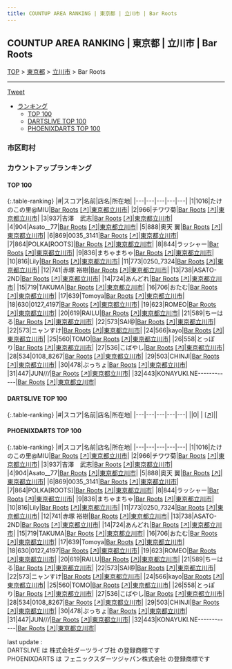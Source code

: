 ```yaml
---
title: COUNTUP AREA RANKING | 東京都 | 立川市 | Bar Roots
---
```

## COUNTUP AREA RANKING | 東京都 | 立川市 | Bar Roots

[TOP](/darts/rank/) > [東京都](/darts/rank/東京都/) > [立川市](/darts/rank/東京都/立川市/) > Bar Roots

___

<a href="https://twitter.com/share?ref_src=twsrc%5Etfw" data-text="COUNTUP AREA RANKING | 東京都立川市Bar Roots" class="twitter-share-button" data-hashtags="DARTSLIVE,PHOENIXDARTS,darts,ダーツ" data-show-count="false">Tweet</a>

* [ランキング](#カウントアップランキング)
    * [TOP 100](#top-100)
    * [DARTSLIVE TOP 100](#dartslive-top-100)
    * [PHOENIXDARTS TOP 100](#phoenixdarts-top-100)

### 市区町村

<ul>

</ul>

### カウントアップランキング

#### TOP 100



{:.table-ranking}
|#|スコア|名前|店名|所在地|
|---|---|---|---|---|
|1|1016|<span class="rank-name-pd">たけのこの里@MIU</span>|<a href="/darts/rank/shops/91611.html">Bar Roots</a> <a href="https://vs.phoenixdarts.com/jp/shop/shopDetailInfo/s_91611?s_seq=91611">[↗]</a>|<a href="/darts/rank/東京都/立川市">東京都立川市</a>|
|2|966|<span class="rank-name-pd">チワワ菊</span>|<a href="/darts/rank/shops/91611.html">Bar Roots</a> <a href="https://vs.phoenixdarts.com/jp/shop/shopDetailInfo/s_91611?s_seq=91611">[↗]</a>|<a href="/darts/rank/東京都/立川市">東京都立川市</a>|
|3|937|<span class="rank-name-pd">吉澤　武志</span>|<a href="/darts/rank/shops/91611.html">Bar Roots</a> <a href="https://vs.phoenixdarts.com/jp/shop/shopDetailInfo/s_91611?s_seq=91611">[↗]</a>|<a href="/darts/rank/東京都/立川市">東京都立川市</a>|
|4|904|<span class="rank-name-pd">Asato__77</span>|<a href="/darts/rank/shops/91611.html">Bar Roots</a> <a href="https://vs.phoenixdarts.com/jp/shop/shopDetailInfo/s_91611?s_seq=91611">[↗]</a>|<a href="/darts/rank/東京都/立川市">東京都立川市</a>|
|5|888|<span class="rank-name-pd"><span class="pro-icon-pd"></span>奥天 翼</span>|<a href="/darts/rank/shops/91611.html">Bar Roots</a> <a href="https://vs.phoenixdarts.com/jp/shop/shopDetailInfo/s_91611?s_seq=91611">[↗]</a>|<a href="/darts/rank/東京都/立川市">東京都立川市</a>|
|6|869|<span class="rank-name-pd">0035_3141</span>|<a href="/darts/rank/shops/91611.html">Bar Roots</a> <a href="https://vs.phoenixdarts.com/jp/shop/shopDetailInfo/s_91611?s_seq=91611">[↗]</a>|<a href="/darts/rank/東京都/立川市">東京都立川市</a>|
|7|864|<span class="rank-name-pd">POLKA[ROOTS]</span>|<a href="/darts/rank/shops/91611.html">Bar Roots</a> <a href="https://vs.phoenixdarts.com/jp/shop/shopDetailInfo/s_91611?s_seq=91611">[↗]</a>|<a href="/darts/rank/東京都/立川市">東京都立川市</a>|
|8|844|<span class="rank-name-pd">ラッシャー</span>|<a href="/darts/rank/shops/91611.html">Bar Roots</a> <a href="https://vs.phoenixdarts.com/jp/shop/shopDetailInfo/s_91611?s_seq=91611">[↗]</a>|<a href="/darts/rank/東京都/立川市">東京都立川市</a>|
|9|836|<span class="rank-name-pd">まちゃまちゃ</span>|<a href="/darts/rank/shops/91611.html">Bar Roots</a> <a href="https://vs.phoenixdarts.com/jp/shop/shopDetailInfo/s_91611?s_seq=91611">[↗]</a>|<a href="/darts/rank/東京都/立川市">東京都立川市</a>|
|10|816|<span class="rank-name-pd">Lily</span>|<a href="/darts/rank/shops/91611.html">Bar Roots</a> <a href="https://vs.phoenixdarts.com/jp/shop/shopDetailInfo/s_91611?s_seq=91611">[↗]</a>|<a href="/darts/rank/東京都/立川市">東京都立川市</a>|
|11|773|<span class="rank-name-pd">0250_7324</span>|<a href="/darts/rank/shops/91611.html">Bar Roots</a> <a href="https://vs.phoenixdarts.com/jp/shop/shopDetailInfo/s_91611?s_seq=91611">[↗]</a>|<a href="/darts/rank/東京都/立川市">東京都立川市</a>|
|12|741|<span class="rank-name-pd">赤塚 裕樹</span>|<a href="/darts/rank/shops/91611.html">Bar Roots</a> <a href="https://vs.phoenixdarts.com/jp/shop/shopDetailInfo/s_91611?s_seq=91611">[↗]</a>|<a href="/darts/rank/東京都/立川市">東京都立川市</a>|
|13|738|<span class="rank-name-pd">ASATO-2ND</span>|<a href="/darts/rank/shops/91611.html">Bar Roots</a> <a href="https://vs.phoenixdarts.com/jp/shop/shopDetailInfo/s_91611?s_seq=91611">[↗]</a>|<a href="/darts/rank/東京都/立川市">東京都立川市</a>|
|14|724|<span class="rank-name-pd">あんどれ</span>|<a href="/darts/rank/shops/91611.html">Bar Roots</a> <a href="https://vs.phoenixdarts.com/jp/shop/shopDetailInfo/s_91611?s_seq=91611">[↗]</a>|<a href="/darts/rank/東京都/立川市">東京都立川市</a>|
|15|719|<span class="rank-name-pd">TAKUMA</span>|<a href="/darts/rank/shops/91611.html">Bar Roots</a> <a href="https://vs.phoenixdarts.com/jp/shop/shopDetailInfo/s_91611?s_seq=91611">[↗]</a>|<a href="/darts/rank/東京都/立川市">東京都立川市</a>|
|16|706|<span class="rank-name-pd">おたむ</span>|<a href="/darts/rank/shops/91611.html">Bar Roots</a> <a href="https://vs.phoenixdarts.com/jp/shop/shopDetailInfo/s_91611?s_seq=91611">[↗]</a>|<a href="/darts/rank/東京都/立川市">東京都立川市</a>|
|17|639|<span class="rank-name-pd">Tomoya</span>|<a href="/darts/rank/shops/91611.html">Bar Roots</a> <a href="https://vs.phoenixdarts.com/jp/shop/shopDetailInfo/s_91611?s_seq=91611">[↗]</a>|<a href="/darts/rank/東京都/立川市">東京都立川市</a>|
|18|630|<span class="rank-name-pd">0127_4197</span>|<a href="/darts/rank/shops/91611.html">Bar Roots</a> <a href="https://vs.phoenixdarts.com/jp/shop/shopDetailInfo/s_91611?s_seq=91611">[↗]</a>|<a href="/darts/rank/東京都/立川市">東京都立川市</a>|
|19|623|<span class="rank-name-pd">ROMEO</span>|<a href="/darts/rank/shops/91611.html">Bar Roots</a> <a href="https://vs.phoenixdarts.com/jp/shop/shopDetailInfo/s_91611?s_seq=91611">[↗]</a>|<a href="/darts/rank/東京都/立川市">東京都立川市</a>|
|20|619|<span class="rank-name-pd">RAILU</span>|<a href="/darts/rank/shops/91611.html">Bar Roots</a> <a href="https://vs.phoenixdarts.com/jp/shop/shopDetailInfo/s_91611?s_seq=91611">[↗]</a>|<a href="/darts/rank/東京都/立川市">東京都立川市</a>|
|21|589|<span class="rank-name-pd">ちーはる</span>|<a href="/darts/rank/shops/91611.html">Bar Roots</a> <a href="https://vs.phoenixdarts.com/jp/shop/shopDetailInfo/s_91611?s_seq=91611">[↗]</a>|<a href="/darts/rank/東京都/立川市">東京都立川市</a>|
|22|573|<span class="rank-name-pd">SAI@</span>|<a href="/darts/rank/shops/91611.html">Bar Roots</a> <a href="https://vs.phoenixdarts.com/jp/shop/shopDetailInfo/s_91611?s_seq=91611">[↗]</a>|<a href="/darts/rank/東京都/立川市">東京都立川市</a>|
|22|573|<span class="rank-name-pd">ニャンすけ</span>|<a href="/darts/rank/shops/91611.html">Bar Roots</a> <a href="https://vs.phoenixdarts.com/jp/shop/shopDetailInfo/s_91611?s_seq=91611">[↗]</a>|<a href="/darts/rank/東京都/立川市">東京都立川市</a>|
|24|566|<span class="rank-name-pd">kayo</span>|<a href="/darts/rank/shops/91611.html">Bar Roots</a> <a href="https://vs.phoenixdarts.com/jp/shop/shopDetailInfo/s_91611?s_seq=91611">[↗]</a>|<a href="/darts/rank/東京都/立川市">東京都立川市</a>|
|25|560|<span class="rank-name-pd">TOMO</span>|<a href="/darts/rank/shops/91611.html">Bar Roots</a> <a href="https://vs.phoenixdarts.com/jp/shop/shopDetailInfo/s_91611?s_seq=91611">[↗]</a>|<a href="/darts/rank/東京都/立川市">東京都立川市</a>|
|26|558|<span class="rank-name-pd">とっぽり</span>|<a href="/darts/rank/shops/91611.html">Bar Roots</a> <a href="https://vs.phoenixdarts.com/jp/shop/shopDetailInfo/s_91611?s_seq=91611">[↗]</a>|<a href="/darts/rank/東京都/立川市">東京都立川市</a>|
|27|536|<span class="rank-name-pd">こばやし</span>|<a href="/darts/rank/shops/91611.html">Bar Roots</a> <a href="https://vs.phoenixdarts.com/jp/shop/shopDetailInfo/s_91611?s_seq=91611">[↗]</a>|<a href="/darts/rank/東京都/立川市">東京都立川市</a>|
|28|534|<span class="rank-name-pd">0108_8267</span>|<a href="/darts/rank/shops/91611.html">Bar Roots</a> <a href="https://vs.phoenixdarts.com/jp/shop/shopDetailInfo/s_91611?s_seq=91611">[↗]</a>|<a href="/darts/rank/東京都/立川市">東京都立川市</a>|
|29|503|<span class="rank-name-pd">CHINJI</span>|<a href="/darts/rank/shops/91611.html">Bar Roots</a> <a href="https://vs.phoenixdarts.com/jp/shop/shopDetailInfo/s_91611?s_seq=91611">[↗]</a>|<a href="/darts/rank/東京都/立川市">東京都立川市</a>|
|30|478|<span class="rank-name-pd">ぷっちょ</span>|<a href="/darts/rank/shops/91611.html">Bar Roots</a> <a href="https://vs.phoenixdarts.com/jp/shop/shopDetailInfo/s_91611?s_seq=91611">[↗]</a>|<a href="/darts/rank/東京都/立川市">東京都立川市</a>|
|31|447|<span class="rank-name-pd">JUN///</span>|<a href="/darts/rank/shops/91611.html">Bar Roots</a> <a href="https://vs.phoenixdarts.com/jp/shop/shopDetailInfo/s_91611?s_seq=91611">[↗]</a>|<a href="/darts/rank/東京都/立川市">東京都立川市</a>|
|32|443|<span class="rank-name-pd">KONAYUKI.NE------------</span>|<a href="/darts/rank/shops/91611.html">Bar Roots</a> <a href="https://vs.phoenixdarts.com/jp/shop/shopDetailInfo/s_91611?s_seq=91611">[↗]</a>|<a href="/darts/rank/東京都/立川市">東京都立川市</a>|


#### DARTSLIVE TOP 100



{:.table-ranking}
|#|スコア|名前|店名|所在地|
|---|---|---|---|---|
||0|<span class="rank-name-dl"> </span>|<a href="/darts/rank/shops/.html"></a> <a href="">[↗]</a>|<a href="/darts/rank//"></a>|


#### PHOENIXDARTS TOP 100



{:.table-ranking}
|#|スコア|名前|店名|所在地|
|---|---|---|---|---|
|1|1016|<span class="rank-name-pd">たけのこの里@MIU</span>|<a href="/darts/rank/shops/91611.html">Bar Roots</a> <a href="https://vs.phoenixdarts.com/jp/shop/shopDetailInfo/s_91611?s_seq=91611">[↗]</a>|<a href="/darts/rank/東京都/立川市">東京都立川市</a>|
|2|966|<span class="rank-name-pd">チワワ菊</span>|<a href="/darts/rank/shops/91611.html">Bar Roots</a> <a href="https://vs.phoenixdarts.com/jp/shop/shopDetailInfo/s_91611?s_seq=91611">[↗]</a>|<a href="/darts/rank/東京都/立川市">東京都立川市</a>|
|3|937|<span class="rank-name-pd">吉澤　武志</span>|<a href="/darts/rank/shops/91611.html">Bar Roots</a> <a href="https://vs.phoenixdarts.com/jp/shop/shopDetailInfo/s_91611?s_seq=91611">[↗]</a>|<a href="/darts/rank/東京都/立川市">東京都立川市</a>|
|4|904|<span class="rank-name-pd">Asato__77</span>|<a href="/darts/rank/shops/91611.html">Bar Roots</a> <a href="https://vs.phoenixdarts.com/jp/shop/shopDetailInfo/s_91611?s_seq=91611">[↗]</a>|<a href="/darts/rank/東京都/立川市">東京都立川市</a>|
|5|888|<span class="rank-name-pd"><span class="pro-icon-pd"></span>奥天 翼</span>|<a href="/darts/rank/shops/91611.html">Bar Roots</a> <a href="https://vs.phoenixdarts.com/jp/shop/shopDetailInfo/s_91611?s_seq=91611">[↗]</a>|<a href="/darts/rank/東京都/立川市">東京都立川市</a>|
|6|869|<span class="rank-name-pd">0035_3141</span>|<a href="/darts/rank/shops/91611.html">Bar Roots</a> <a href="https://vs.phoenixdarts.com/jp/shop/shopDetailInfo/s_91611?s_seq=91611">[↗]</a>|<a href="/darts/rank/東京都/立川市">東京都立川市</a>|
|7|864|<span class="rank-name-pd">POLKA[ROOTS]</span>|<a href="/darts/rank/shops/91611.html">Bar Roots</a> <a href="https://vs.phoenixdarts.com/jp/shop/shopDetailInfo/s_91611?s_seq=91611">[↗]</a>|<a href="/darts/rank/東京都/立川市">東京都立川市</a>|
|8|844|<span class="rank-name-pd">ラッシャー</span>|<a href="/darts/rank/shops/91611.html">Bar Roots</a> <a href="https://vs.phoenixdarts.com/jp/shop/shopDetailInfo/s_91611?s_seq=91611">[↗]</a>|<a href="/darts/rank/東京都/立川市">東京都立川市</a>|
|9|836|<span class="rank-name-pd">まちゃまちゃ</span>|<a href="/darts/rank/shops/91611.html">Bar Roots</a> <a href="https://vs.phoenixdarts.com/jp/shop/shopDetailInfo/s_91611?s_seq=91611">[↗]</a>|<a href="/darts/rank/東京都/立川市">東京都立川市</a>|
|10|816|<span class="rank-name-pd">Lily</span>|<a href="/darts/rank/shops/91611.html">Bar Roots</a> <a href="https://vs.phoenixdarts.com/jp/shop/shopDetailInfo/s_91611?s_seq=91611">[↗]</a>|<a href="/darts/rank/東京都/立川市">東京都立川市</a>|
|11|773|<span class="rank-name-pd">0250_7324</span>|<a href="/darts/rank/shops/91611.html">Bar Roots</a> <a href="https://vs.phoenixdarts.com/jp/shop/shopDetailInfo/s_91611?s_seq=91611">[↗]</a>|<a href="/darts/rank/東京都/立川市">東京都立川市</a>|
|12|741|<span class="rank-name-pd">赤塚 裕樹</span>|<a href="/darts/rank/shops/91611.html">Bar Roots</a> <a href="https://vs.phoenixdarts.com/jp/shop/shopDetailInfo/s_91611?s_seq=91611">[↗]</a>|<a href="/darts/rank/東京都/立川市">東京都立川市</a>|
|13|738|<span class="rank-name-pd">ASATO-2ND</span>|<a href="/darts/rank/shops/91611.html">Bar Roots</a> <a href="https://vs.phoenixdarts.com/jp/shop/shopDetailInfo/s_91611?s_seq=91611">[↗]</a>|<a href="/darts/rank/東京都/立川市">東京都立川市</a>|
|14|724|<span class="rank-name-pd">あんどれ</span>|<a href="/darts/rank/shops/91611.html">Bar Roots</a> <a href="https://vs.phoenixdarts.com/jp/shop/shopDetailInfo/s_91611?s_seq=91611">[↗]</a>|<a href="/darts/rank/東京都/立川市">東京都立川市</a>|
|15|719|<span class="rank-name-pd">TAKUMA</span>|<a href="/darts/rank/shops/91611.html">Bar Roots</a> <a href="https://vs.phoenixdarts.com/jp/shop/shopDetailInfo/s_91611?s_seq=91611">[↗]</a>|<a href="/darts/rank/東京都/立川市">東京都立川市</a>|
|16|706|<span class="rank-name-pd">おたむ</span>|<a href="/darts/rank/shops/91611.html">Bar Roots</a> <a href="https://vs.phoenixdarts.com/jp/shop/shopDetailInfo/s_91611?s_seq=91611">[↗]</a>|<a href="/darts/rank/東京都/立川市">東京都立川市</a>|
|17|639|<span class="rank-name-pd">Tomoya</span>|<a href="/darts/rank/shops/91611.html">Bar Roots</a> <a href="https://vs.phoenixdarts.com/jp/shop/shopDetailInfo/s_91611?s_seq=91611">[↗]</a>|<a href="/darts/rank/東京都/立川市">東京都立川市</a>|
|18|630|<span class="rank-name-pd">0127_4197</span>|<a href="/darts/rank/shops/91611.html">Bar Roots</a> <a href="https://vs.phoenixdarts.com/jp/shop/shopDetailInfo/s_91611?s_seq=91611">[↗]</a>|<a href="/darts/rank/東京都/立川市">東京都立川市</a>|
|19|623|<span class="rank-name-pd">ROMEO</span>|<a href="/darts/rank/shops/91611.html">Bar Roots</a> <a href="https://vs.phoenixdarts.com/jp/shop/shopDetailInfo/s_91611?s_seq=91611">[↗]</a>|<a href="/darts/rank/東京都/立川市">東京都立川市</a>|
|20|619|<span class="rank-name-pd">RAILU</span>|<a href="/darts/rank/shops/91611.html">Bar Roots</a> <a href="https://vs.phoenixdarts.com/jp/shop/shopDetailInfo/s_91611?s_seq=91611">[↗]</a>|<a href="/darts/rank/東京都/立川市">東京都立川市</a>|
|21|589|<span class="rank-name-pd">ちーはる</span>|<a href="/darts/rank/shops/91611.html">Bar Roots</a> <a href="https://vs.phoenixdarts.com/jp/shop/shopDetailInfo/s_91611?s_seq=91611">[↗]</a>|<a href="/darts/rank/東京都/立川市">東京都立川市</a>|
|22|573|<span class="rank-name-pd">SAI@</span>|<a href="/darts/rank/shops/91611.html">Bar Roots</a> <a href="https://vs.phoenixdarts.com/jp/shop/shopDetailInfo/s_91611?s_seq=91611">[↗]</a>|<a href="/darts/rank/東京都/立川市">東京都立川市</a>|
|22|573|<span class="rank-name-pd">ニャンすけ</span>|<a href="/darts/rank/shops/91611.html">Bar Roots</a> <a href="https://vs.phoenixdarts.com/jp/shop/shopDetailInfo/s_91611?s_seq=91611">[↗]</a>|<a href="/darts/rank/東京都/立川市">東京都立川市</a>|
|24|566|<span class="rank-name-pd">kayo</span>|<a href="/darts/rank/shops/91611.html">Bar Roots</a> <a href="https://vs.phoenixdarts.com/jp/shop/shopDetailInfo/s_91611?s_seq=91611">[↗]</a>|<a href="/darts/rank/東京都/立川市">東京都立川市</a>|
|25|560|<span class="rank-name-pd">TOMO</span>|<a href="/darts/rank/shops/91611.html">Bar Roots</a> <a href="https://vs.phoenixdarts.com/jp/shop/shopDetailInfo/s_91611?s_seq=91611">[↗]</a>|<a href="/darts/rank/東京都/立川市">東京都立川市</a>|
|26|558|<span class="rank-name-pd">とっぽり</span>|<a href="/darts/rank/shops/91611.html">Bar Roots</a> <a href="https://vs.phoenixdarts.com/jp/shop/shopDetailInfo/s_91611?s_seq=91611">[↗]</a>|<a href="/darts/rank/東京都/立川市">東京都立川市</a>|
|27|536|<span class="rank-name-pd">こばやし</span>|<a href="/darts/rank/shops/91611.html">Bar Roots</a> <a href="https://vs.phoenixdarts.com/jp/shop/shopDetailInfo/s_91611?s_seq=91611">[↗]</a>|<a href="/darts/rank/東京都/立川市">東京都立川市</a>|
|28|534|<span class="rank-name-pd">0108_8267</span>|<a href="/darts/rank/shops/91611.html">Bar Roots</a> <a href="https://vs.phoenixdarts.com/jp/shop/shopDetailInfo/s_91611?s_seq=91611">[↗]</a>|<a href="/darts/rank/東京都/立川市">東京都立川市</a>|
|29|503|<span class="rank-name-pd">CHINJI</span>|<a href="/darts/rank/shops/91611.html">Bar Roots</a> <a href="https://vs.phoenixdarts.com/jp/shop/shopDetailInfo/s_91611?s_seq=91611">[↗]</a>|<a href="/darts/rank/東京都/立川市">東京都立川市</a>|
|30|478|<span class="rank-name-pd">ぷっちょ</span>|<a href="/darts/rank/shops/91611.html">Bar Roots</a> <a href="https://vs.phoenixdarts.com/jp/shop/shopDetailInfo/s_91611?s_seq=91611">[↗]</a>|<a href="/darts/rank/東京都/立川市">東京都立川市</a>|
|31|447|<span class="rank-name-pd">JUN///</span>|<a href="/darts/rank/shops/91611.html">Bar Roots</a> <a href="https://vs.phoenixdarts.com/jp/shop/shopDetailInfo/s_91611?s_seq=91611">[↗]</a>|<a href="/darts/rank/東京都/立川市">東京都立川市</a>|
|32|443|<span class="rank-name-pd">KONAYUKI.NE------------</span>|<a href="/darts/rank/shops/91611.html">Bar Roots</a> <a href="https://vs.phoenixdarts.com/jp/shop/shopDetailInfo/s_91611?s_seq=91611">[↗]</a>|<a href="/darts/rank/東京都/立川市">東京都立川市</a>|


<div class="footer border-top border-gray-light mt-5 pt-3 text-right text-gray">
    last update : <span style="font-weight: italic" id="foot_last_modified"></span><br />
    DARTSLIVE は 株式会社ダーツライブ社 の登録商標です<br />
    PHOENIXDARTS は フェニックスダーツジャパン株式会社 の登録商標です<br />
</div>

<script src="https://cdnjs.cloudflare.com/ajax/libs/jquery.tablesorter/2.31.3/js/jquery.tablesorter.min.js" integrity="sha512-qzgd5cYSZcosqpzpn7zF2ZId8f/8CHmFKZ8j7mU4OUXTNRd5g+ZHBPsgKEwoqxCtdQvExE5LprwwPAgoicguNg==" crossorigin="anonymous" referrerpolicy="no-referrer"></script>
<link rel="stylesheet" href="https://cdnjs.cloudflare.com/ajax/libs/jquery.tablesorter/2.31.3/css/theme.default.min.css" integrity="sha512-wghhOJkjQX0Lh3NSWvNKeZ0ZpNn+SPVXX1Qyc9OCaogADktxrBiBdKGDoqVUOyhStvMBmJQ8ZdMHiR3wuEq8+w==" crossorigin="anonymous" referrerpolicy="no-referrer" />
<script>
$(function() {
    $(".table-ranking").tablesorter({sortList:[[0, 0]]});
    $("#foot_last_modified").text(formatDate(new Date(document.lastModified), 'yyyy-MM-dd HH:mm:ss'));
});
</script>

<script async src="https://platform.twitter.com/widgets.js" charset="utf-8"></script>